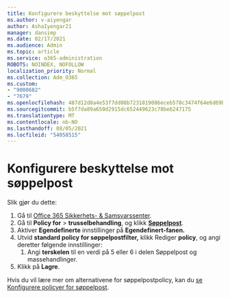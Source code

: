 ```yaml
---
title: Konfigurere beskyttelse mot søppelpost
ms.author: v-aiyengar
author: AshaIyengar21
manager: dansimp
ms.date: 02/17/2021
ms.audience: Admin
ms.topic: article
ms.service: o365-administration
ROBOTS: NOINDEX, NOFOLLOW
localization_priority: Normal
ms.collection: Adm_O365
ms.custom:
- "9000682"
- "7679"
ms.openlocfilehash: 487d12d8a4e53f7dd08b7231819086eceb578c3474f64e6d69bf0f7c1d40bcdd
ms.sourcegitcommit: b5f7da89a650d2915dc652449623c78be6247175
ms.translationtype: MT
ms.contentlocale: nb-NO
ms.lasthandoff: 08/05/2021
ms.locfileid: "54058515"
---
```

# <a name="set-up-an-anti-spam-protection"></a>Konfigurere beskyttelse mot søppelpost

Slik gjør du dette:

1. Gå til [Office 365 Sikkerhets- & Samsvarssenter](https://go.microsoft.com/fwlink/p/?linkid=2077143).
1. Gå til **Policy for**  >  **trusselbehandling**, og klikk **[Søppelpost](https://go.microsoft.com/fwlink/p/?linkid=2077143)**.
1. Aktiver **Egendefinerte** innstillinger på **Egendefinert-fanen.**
1. Utvid **standard policy for søppelpostfilter,** klikk Rediger **policy**, og angi deretter følgende innstillinger:
    1. Angi **terskelen** til en verdi på 5 eller 6 i delen Søppelpost og massehandlinger.
1. Klikk på **Lagre**.

Hvis du vil lære mer om alternativene for søppelpostpolicy, kan du [se Konfigurere policyer for søppelpost](https://go.microsoft.com/fwlink/?linkid=2092051).

